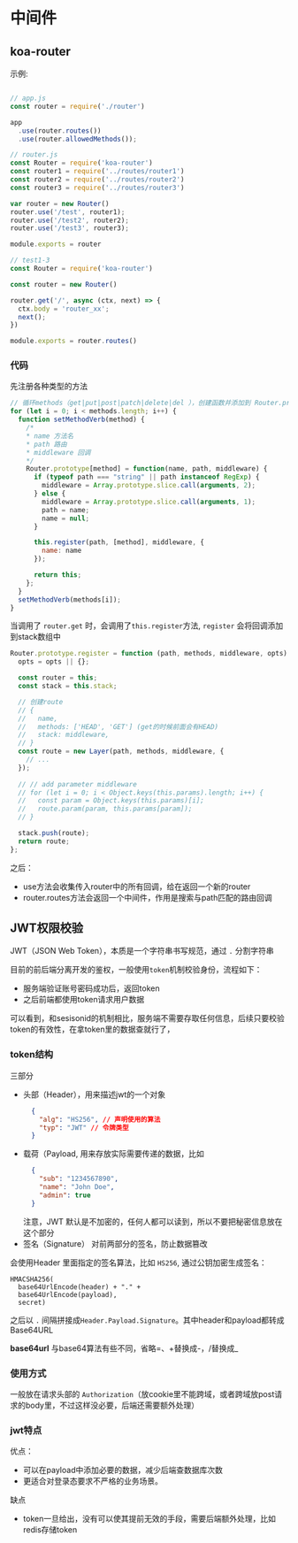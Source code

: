 # 中间件

## koa-router
示例:

```javascript

// app.js
const router = require('./router')

app
  .use(router.routes())
  .use(router.allowedMethods());

// router.js
const Router = require('koa-router')
const router1 = require('../routes/router1')
const router2 = require('../routes/router2')
const router3 = require('../routes/router3')

var router = new Router()
router.use('/test', router1);
router.use('/test2', router2);
router.use('/test3', router3);

module.exports = router

// test1-3
const Router = require('koa-router')

const router = new Router()

router.get('/', async (ctx, next) => {
  ctx.body = 'router_xx';
  next();
})

module.exports = router.routes()
```

### 代码
先注册各种类型的方法
```javascript
// 循环methods（get|put|post|patch|delete|del ），创建函数并添加到 Router.prototype 中
for (let i = 0; i < methods.length; i++) {
  function setMethodVerb(method) {
    /*
    * name 方法名
    * path 路由
    * middleware 回调
    */
    Router.prototype[method] = function(name, path, middleware) {
      if (typeof path === "string" || path instanceof RegExp) {
        middleware = Array.prototype.slice.call(arguments, 2);
      } else {
        middleware = Array.prototype.slice.call(arguments, 1);
        path = name;
        name = null;
      }

      this.register(path, [method], middleware, {
        name: name
      });

      return this;
    };
  }
  setMethodVerb(methods[i]);
}
```
当调用了 `router.get` 时，会调用了`this.register`方法, `register` 会将回调添加到stack数组中

```javascript
Router.prototype.register = function (path, methods, middleware, opts) {
  opts = opts || {};

  const router = this;
  const stack = this.stack;

  // 创建route
  // {
  //   name,
  //   methods: ['HEAD', 'GET'] (get的时候前面会有HEAD)
  //   stack: middleware,
  // }
  const route = new Layer(path, methods, middleware, {
    // ...
  });
  
  // // add parameter middleware
  // for (let i = 0; i < Object.keys(this.params).length; i++) {
  //   const param = Object.keys(this.params)[i];
  //   route.param(param, this.params[param]);
  // }

  stack.push(route);
  return route;
};


```
之后：
- use方法会收集传入router中的所有回调，给在返回一个新的router
- router.routes方法会返回一个中间件，作用是搜索与path匹配的路由回调

## JWT权限校验

JWT（JSON Web Token），本质是一个字符串书写规范，通过 `.` 分割字符串

目前的前后端分离开发的鉴权，一般使用`token`机制校验身份，流程如下：
- 服务端验证账号密码成功后，返回token
- 之后前端都使用token请求用户数据

可以看到，和sesisonid的机制相比，服务端不需要存取任何信息，后续只要校验token的有效性，在拿token里的数据查就行了，

### token结构

三部分
- 头部（Header），用来描述jwt的一个对象
  ```json
    {  
      "alg": "HS256", // 声明使用的算法
      "typ": "JWT" // 令牌类型
    } 
  ```
- 载荷（Payload, 用来存放实际需要传递的数据，比如
  ```json
    {  
      "sub": "1234567890",
      "name": "John Doe",
      "admin": true
    } 
  ```
  注意，JWT 默认是不加密的，任何人都可以读到，所以不要把秘密信息放在这个部分
- 签名（Signature） 对前两部分的签名，防止数据篡改

会使用Header 里面指定的签名算法，比如 `HS256`, 通过公钥加密生成签名：
```
HMACSHA256(
  base64UrlEncode(header) + "." +
  base64UrlEncode(payload),
  secret)
```

之后以 `.` 间隔拼接成`Header.Payload.Signature`。其中header和payload都转成Base64URL

**base64url**
与base64算法有些不同，省略=、+替换成-，/替换成_

### 使用方式

一般放在请求头部的 `Authorization`（放cookie里不能跨域，或者跨域放post请求的body里，不过这样没必要，后端还需要额外处理）

### jwt特点
优点：
- 可以在payload中添加必要的数据，减少后端查数据库次数
- 更适合对登录态要求不严格的业务场景。


缺点
- token一旦给出，没有可以使其提前无效的手段，需要后端额外处理，比如redis存储token